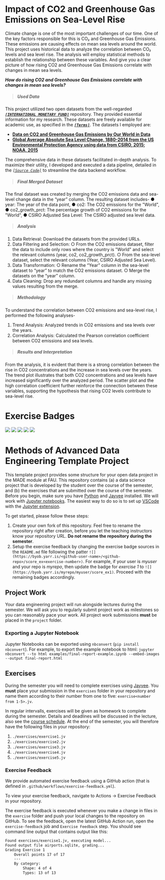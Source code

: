 # Impact of CO2 and Greenhouse Gas Emissions on Sea-Level Rise
Climate change is one of the most important challenges of our time. One of the key factors responsible for this is CO₂ and Greenhouse Gas Emissions. These emissions are causing effects on mean sea levels around the world. This project uses historical data to analyze the correlation between CO₂ levels and sea level rise. The analysis will employ statistical methods to establish the relationship between these variables. And give you a clear picture of how rising CO2 and Greenhouse Gas Emissions correlate with changes in mean sea levels. 

***How do rising CO2 and Greenhouse Gas Emissions correlate with changes in mean sea levels?***


> ##### Used Data

This project utilized two open datasets from the well-regarded ***[`[INTERNATIONAL MONETARY FUND]`](https://www.imf.org)*** repository. They provided essential information for my research. These datasets are freely available for academic use, as specified in the ***[`[Terms]`](https://www.imf.org/external/terms.htm)***. The datasets I employed are:

- **[Data on CO2 and Greenhouse Gas Emissions by Our World in Data](https://climatedata.imf.org/datasets/9c3764c0efcc4c71934ab3988f219e0e/explore)**
- **[Global Average Absolute Sea Level Change, 1880-2014 from the US Environmental Protection
Agency using data from CSIRO, 2015; NOAA, 2015](https://climatedata.imf.org/datasets/b84a7e25159b4c65ba62d3f82c605855/explore)**

The comprehensive data in these datasets facilitated in-depth analysis. To maximize their utility, I developed and executed a data pipeline, detailed in the *[`[Source Code]`](https://github.com/FarjanaShashi/shashi_MADE/blob/main/project/pipeline.py)* to streamline the data backend workflow.

> ##### Final Merged Dataset
The final dataset was created by merging the CO2 emissions data and sea-level change data in
the “year” column. The resulting dataset includes-
● year: The year of the data point,
● co2: The CO2 emissions for the "World",
● co2_growth_prct: The percentage growth of CO2 emissions for the "World",
● CSIRO Adjusted Sea Level: The CSIRO adjusted sea level data.

> ##### Analysis
1. Data Retrieval: Download the datasets from the provided URLs.
2. Data Filtering and Selection:
○ From the CO2 emissions dataset, filter the data to include only rows where the country is
"World" and select the relevant columns (year, co2, co2_growth_prct).
○ From the sea-level dataset, select the relevant columns (Year, CSIRO Adjusted Sea
Level).
3. Data Transformation:
○ Rename the “Year” column in the sea-level dataset to “year” to match the CO2 emissions
dataset.
○ Merge the datasets on the “year” column.
4. Data Cleaning: Drop any redundant columns and handle any missing values resulting from the
merge.

> ##### Methodology
To understand the correlation between CO2 emissions and sea-level rise, I performed the following
analyses-
1. Trend Analysis: Analyzed trends in CO2 emissions and sea levels over the years.
2. Correlation Analysis: Calculated the Pearson correlation coefficient between CO2 emissions
and sea levels.

> ##### Results and Interpretation
From the analysis, it is evident that there is a strong correlation between the rise in CO2 concentrations
and the increase in sea levels over the years. The trend plot illustrates that both CO2 concentrations and
sea levels have increased significantly over the analyzed period. The scatter plot and the high correlation
coefficient further reinforce the connection between these variables, supporting the hypothesis that rising
CO2 levels contribute to sea-level rise.

# Exercise Badges

![](https://byob.yarr.is/FarjanaShashi/shashi_MADE/score_ex1) ![](https://byob.yarr.is/FarjanaShashi/shashi_MADE/score_ex2) ![](https://byob.yarr.is/FarjanaShashi/shashi_MADE/score_ex3) ![](https://byob.yarr.is/FarjanaShashi/shashi_MADE/score_ex4) ![](https://byob.yarr.is/FarjanaShashi/shashi_MADE/score_ex5)

# Methods of Advanced Data Engineering Template Project

This template project provides some structure for your open data project in the MADE module at FAU.
This repository contains (a) a data science project that is developed by the student over the course of the semester, and (b) the exercises that are submitted over the course of the semester.
Before you begin, make sure you have [Python](https://www.python.org/) and [Jayvee](https://github.com/jvalue/jayvee) installed. We will work with [Jupyter notebooks](https://jupyter.org/). The easiest way to do so is to set up [VSCode](https://code.visualstudio.com/) with the [Jupyter extension](https://marketplace.visualstudio.com/items?itemName=ms-toolsai.jupyter).

To get started, please follow these steps:
1. Create your own fork of this repository. Feel free to rename the repository right after creation, before you let the teaching instructors know your repository URL. **Do not rename the repository during the semester**.
2. Setup the exercise feedback by changing the exercise badge sources in the `README.md` file following the patter `![](https://byob.yarr.is/<github-user-name>/<github-repo>/score_ex<exercise-number>)`. 
For example, if your user is _myuser_ and your repo is _myrepo_, then update the badge for _exercise 1_ to `![](https://byob.yarr.is/myrepo/myuser/score_ex1)`. Proceed with the remaining badges accordingly.


## Project Work
Your data engineering project will run alongside lectures during the semester. We will ask you to regularly submit project work as milestones so you can reasonably pace your work. All project work submissions **must** be placed in the `project` folder.

### Exporting a Jupyter Notebook
Jupyter Notebooks can be exported using `nbconvert` (`pip install nbconvert`). For example, to export the example notebook to html: `jupyter nbconvert --to html examples/final-report-example.ipynb --embed-images --output final-report.html`


## Exercises
During the semester you will need to complete exercises using [Jayvee](https://github.com/jvalue/jayvee). You **must** place your submission in the `exercises` folder in your repository and name them according to their number from one to five: `exercise<number from 1-5>.jv`.

In regular intervalls, exercises will be given as homework to complete during the semester. Details and deadlines will be discussed in the lecture, also see the [course schedule](https://made.uni1.de/). At the end of the semester, you will therefore have the following files in your repository:

1. `./exercises/exercise1.jv`
2. `./exercises/exercise2.jv`
3. `./exercises/exercise3.jv`
4. `./exercises/exercise4.jv`
5. `./exercises/exercise5.jv`

### Exercise Feedback
We provide automated exercise feedback using a GitHub action (that is defined in `.github/workflows/exercise-feedback.yml`). 

To view your exercise feedback, navigate to Actions -> Exercise Feedback in your repository.

The exercise feedback is executed whenever you make a change in files in the `exercise` folder and push your local changes to the repository on GitHub. To see the feedback, open the latest GitHub Action run, open the `exercise-feedback` job and `Exercise Feedback` step. You should see command line output that contains output like this:

```sh
Found exercises/exercise1.jv, executing model...
Found output file airports.sqlite, grading...
Grading Exercise 1
	Overall points 17 of 17
	---
	By category:
		Shape: 4 of 4
		Types: 13 of 13
```
